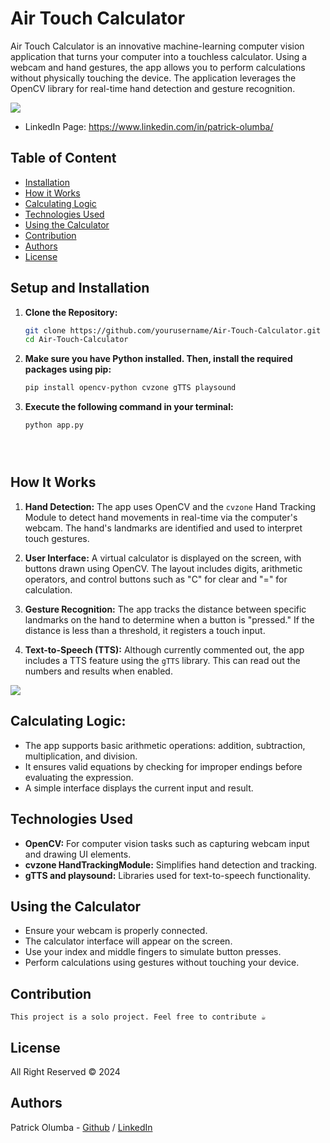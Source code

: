 # Air Touch Calculator
Air Touch Calculator is an innovative machine-learning computer vision application that turns your computer into a touchless calculator. Using a webcam and hand gestures, the app allows you to perform calculations without physically touching the device. The application leverages the OpenCV library for real-time hand detection and gesture recognition.

![](https://i.imgur.com/YyRmNNs.png)

* LinkedIn Page: https://www.linkedin.com/in/patrick-olumba/



## Table of Content
* [Installation](#Setup-and-Installation)
* [How it Works](#How-It-Works)
* [Calculating Logic](#Calculating-Logic)
* [Technologies Used](#Technologies-Used)
* [Using the Calculator](#Using-the-Calculator)
* [Contribution](#contribution)
* [Authors](#authors)
* [License](#license)


## Setup and Installation

1. **Clone the Repository:**

   ```bash
   git clone https://github.com/yourusername/Air-Touch-Calculator.git
   cd Air-Touch-Calculator
   
2. **Make sure you have Python installed. Then, install the required packages using pip:**

    ```bash
    pip install opencv-python cvzone gTTS playsound

3. **Execute the following command in your terminal:**

    ```bash
   python app.py
   




## How It Works

1. **Hand Detection:** The app uses OpenCV and the `cvzone` Hand Tracking Module to detect hand movements in real-time via the computer's webcam. The hand's landmarks are identified and used to interpret touch gestures.

2. **User Interface:** A virtual calculator is displayed on the screen, with buttons drawn using OpenCV. The layout includes digits, arithmetic operators, and control buttons such as "C" for clear and "=" for calculation.

3. **Gesture Recognition:** The app tracks the distance between specific landmarks on the hand to determine when a button is "pressed." If the distance is less than a threshold, it registers a touch input.

4. **Text-to-Speech (TTS):** Although currently commented out, the app includes a TTS feature using the `gTTS` library. This can read out the numbers and results when enabled.

![](https://i.imgur.com/RcMzkob.png)


## Calculating Logic:
* The app supports basic arithmetic operations: addition, subtraction, multiplication, and division.
* It ensures valid equations by checking for improper endings before evaluating the expression.
* A simple interface displays the current input and result.




## Technologies Used

- **OpenCV:** For computer vision tasks such as capturing webcam input and drawing UI elements.
- **cvzone HandTrackingModule:** Simplifies hand detection and tracking.
- **gTTS and playsound:** Libraries used for text-to-speech functionality.



## Using the Calculator

- Ensure your webcam is properly connected.
- The calculator interface will appear on the screen.
- Use your index and middle fingers to simulate button presses.
- Perform calculations using gestures without touching your device.



## Contribution
`This project is a solo project. Feel free to contribute ☕️`


## License
All Right Reserved © 2024


## Authors
Patrick Olumba - [Github](https://github.com/PatrickDalington) / [LinkedIn](https://www.linkedin.com/in/patrick-olumba)  

